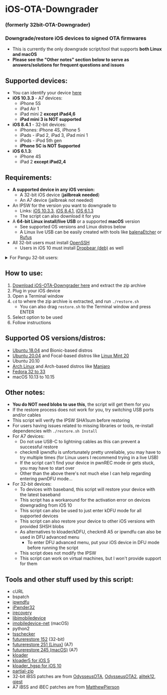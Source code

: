 # iOS-OTA-Downgrader
### (formerly 32bit-OTA-Downgrader)
### Downgrade/restore iOS devices to signed OTA firmwares
- This is currently the only downgrade script/tool that supports **both Linux and macOS**
- **Please see the "Other notes" section below to serve as answers/solutions for frequent questions and issues**

## Supported devices:

- You can identify your device [here](https://ipsw.me/device-finder)
- **iOS 10.3.3** - A7 devices:
  - iPhone 5S
  - iPad Air 1
  - iPad mini 2 **except iPad4,6**
  - **iPad mini 3 is NOT supported**
- **iOS 8.4.1** - 32-bit devices:
  - iPhones: iPhone 4S, iPhone 5
  - iPads - iPad 2, iPad 3, iPad mini 1
  - iPods - iPod 5th gen
  - **iPhone 5C is NOT Supported**
- **iOS 6.1.3**:
  - iPhone 4S
  - iPad 2 **except iPad2,4**

## Requirements:
- **A supported device in any iOS version:**
  - A 32-bit iOS device (**jailbreak needed**)
  - An A7 device (jailbreak not needed)
- An IPSW for the version you want to downgrade to
  - Links: [iOS 10.3.3](https://ipsw.me/10.3.3), [iOS 8.4.1](https://ipsw.me/8.4.1), [iOS 6.1.3](https://ipsw.me/6.1.3)
  - The script can also download it for you
- A **64-bit Linux install/live USB** or a supported **macOS** version
  - See supported OS versions and Linux distros below
  - A Linux live USB can be easily created with tools like [balenaEtcher](https://www.balena.io/etcher/) or [Rufus](https://rufus.ie/)
- All 32-bit users must install [OpenSSH](https://cydia.saurik.com/package/openssh/)
  - Users in iOS 10 must install [Dropbear (deb)](https://github.com/LukeZGD/iOS-OTA-Downgrader-Keys/releases/download/tools/Dropbear.deb) as well
  
<details>
  <summary>For Pangu 32-bit users:</summary>
  <ul><li>For 32-bit users using Pangu, install the latest untether for your iOS version <a href="https://github.com/LukeZGD/iOS-OTA-Downgrader-Keys/releases/tag/untether">here</a></li></ul>
</details>

## How to use:
1. [Download iOS-OTA-Downgrader here](https://github.com/LukeZGD/iOS-OTA-Downgrader/archive/master.zip) and extract the zip archive
2. Plug in your iOS device
3. Open a Terminal window
4. `cd` to where the zip archive is extracted, and run `./restore.sh`
    - You can also drag `restore.sh` to the Terminal window and press ENTER
5. Select option to be used
6. Follow instructions

## Supported OS versions/distros:
- [Ubuntu 18.04](http://releases.ubuntu.com/bionic/) and Bionic-based distros
- [Ubuntu 20.04](http://releases.ubuntu.com/focal/) and Focal-based distros like [Linux Mint 20](https://www.linuxmint.com/)
- Ubuntu 20.10
- [Arch Linux](https://www.archlinux.org/) and Arch-based distros like [Manjaro](https://manjaro.org/)
- [Fedora 32 to 33](https://getfedora.org/)
- macOS 10.13 to 10.15

## Other notes:
- **You do NOT need blobs to use this**, the script will get them for you
- If the restore process does not work for you, try switching USB ports and/or cables
- This script will verify the IPSW SHA1sum before restoring
- For users having issues related to missing libraries or tools, re-install dependencies with `./restore.sh Install`
- For A7 devices:
  - Do not use USB-C to lightning cables as this can prevent a successful restore
  - checkm8 ipwndfu is unfortunately pretty unreliable, you may have to try multiple times (for Linux users I recommend trying in a live USB)
  - If the script can't find your device in pwnREC mode or gets stuck, you may have to start over
  - Other than the above there's not much else I can help regarding entering pwnDFU mode...
- For 32-bit devices:
  - To devices with baseband, this script will restore your device with the latest baseband
  - This script has a workaround for the activation error on devices downgrading from iOS 10
  - This script can also be used to just enter kDFU mode for all supported devices
  - This script can also restore your device to other iOS versions with provided SHSH blobs
  - As alternatives to kloader/kDFU, checkm8 A5 or ipwndfu can also be used in DFU advanced menu
    - To enter DFU advanced menu, put your iOS device in DFU mode before running the script
  - This script does not modify the IPSW
  - This script can work on virtual machines, but I won't provide support for them

## Tools and other stuff used by this script:
- cURL
- bspatch
- [ipwndfu](https://github.com/LukeZGD/ipwndfu)
- [iPwnder32](https://github.com/dora2-iOS/iPwnder32)
- [irecovery](https://github.com/LukeZGD/libirecovery)
- [libimobiledevice](https://github.com/libimobiledevice/libimobiledevice)
- [imobiledevice-net](https://github.com/libimobiledevice-win32/imobiledevice-net) (macOS)
- python2
- [tsschecker](https://github.com/tihmstar/tsschecker)
- [futurerestore 152](http://api.tihmstar.net/builds/futurerestore/futurerestore-latest.zip) (32-bit)
- [futurerestore 251 (Linux)](https://github.com/LukeZGD/futurerestore) (A7)
- [futurerestore 245 (macOS)](https://github.com/MatthewPierson/Vieux/blob/master/resources/bin/futurerestore) (A7)
- [kloader](https://www.youtube.com/watch?v=fh0tB6fp0Sc)
- [kloader5 for iOS 5](https://mtmdev.org/pmbonneau-archive)
- [kloader_hgsp for iOS 10](https://twitter.com/nyan_satan/status/945203180522045440)
- [partial-zip](https://github.com/matteyeux/partial-zip)
- 32-bit iBSS patches are from [OdysseusOTA](https://www.youtube.com/watch?v=Wo7mGdMcjxw), [OdysseusOTA2](https://www.youtube.com/watch?v=fh0tB6fp0Sc), [alitek12](https://www.mediafire.com/folder/b1z64roy512wd/FirmwareBundles), [gjest](https://files.fm/u/fcbqqdnw)
- A7 iBSS and iBEC patches are from [MatthewPierson](https://github.com/MatthewPierson/iPhone-5s-OTA-Downgrade-Patches)
